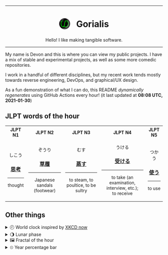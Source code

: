 ***

<h1 align="center">
<sub>
    <img src="readme/resources/avatar.png" height="36">
</sub>
&nbsp;
Gorialis
</h1>
<p align="center">
Hello! I like making tangible software.
</p>

***

My name is Devon and this is where you can view my public projects. I have a mix of stable and experimental projects, as well as some more comedic repositories.

I work in a handful of different disciplines, but my recent work tends mostly towards reverse engineering, DevOps, and graphical/UX design.

As a fun demonstration of what I can do, this README *dynamically regenerates* using GitHub Actions every hour! (it last updated at **08:08 UTC, 2021-01-30**)

<h2>JLPT words of the hour</h2>
<table>
    <tr>
        <th>JLPT N1</th>
        <th>JLPT N2</th>
        <th>JLPT N3</th>
        <th>JLPT N4</th>
        <th>JLPT N5</th>
    </tr>
    <tr>
        <td>
            <p align="center">しこう</p>
            <h3 align="center"><b><a href="https://jisho.org/search/%E6%80%9D%E8%80%83">思考</a></b></h3>
            <hr>
            <p align="center">thought</p>
        </td>
        <td>
            <p align="center">ぞうり</p>
            <h3 align="center"><b><a href="https://jisho.org/search/%E8%8D%89%E5%B1%A5">草履</a></b></h3>
            <hr>
            <p align="center">Japanese sandals (footwear)</p>
        </td>
        <td>
            <p align="center">むす</p>
            <h3 align="center"><b><a href="https://jisho.org/search/%E8%92%B8%E3%81%99">蒸す</a></b></h3>
            <hr>
            <p align="center">to steam,<wbr> to poultice,<wbr> to be sultry</p>
        </td>
        <td>
            <p align="center">うける</p>
            <h3 align="center"><b><a href="https://jisho.org/search/%E5%8F%97%E3%81%91%E3%82%8B">受ける</a></b></h3>
            <hr>
            <p align="center">to take (an examination,<wbr> interview,<wbr> etc.);<br> to receive</p>
        </td>
        <td>
            <p align="center">つかう</p>
            <h3 align="center"><b><a href="https://jisho.org/search/%E4%BD%BF%E3%81%86">使う</a></b></h3>
            <hr>
            <p align="center">to use</p>
        </td>
    </tr>
</table>

<h2>Other things</h2>
<details>
<summary>🕗  World clock inspired by <a href="https://xkcd.com/now">XKCD now</a></summary>

> <img src="generated/now.png" width="512">

</details>
<details>
<summary>🌖 Lunar phase</summary>

The moon is approximately 60.05% through its phase (Waning Gibbous).

</details>
<details>
<summary>&#x1f5bc; Fractal of the hour</summary>

> <img src="generated/fractal.png" width="512">

</details>
<details>
<summary>&#x23f2; Year percentage bar</summary>
<pre><code>2021 [█▁▁▁▁▁▁▁▁▁▁▁▁▁▁▁▁▁▁▁] 8.04%</code></pre>
</details>
